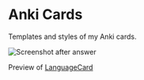 # Anki Cards

Templates and styles of my Anki cards.

![Screenshot after answer](https://raw.githubusercontent.com/Ber-Fer/AnkiCard/master/LanguageCard/Screenshot_Anki_LanguageCard_AfterAnswer.jpg)

Preview of [LanguageCard](https://github.com/Ber-Fer/AnkiCard/tree/master/LanguageCard)
